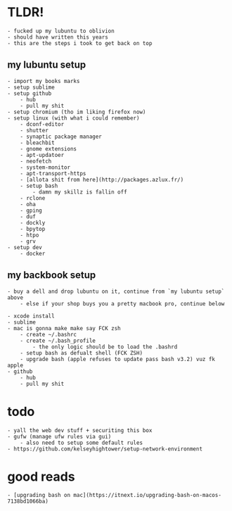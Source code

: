 # TLDR!
	- fucked up my lubuntu to oblivion
	- should have written this years 
	- this are the steps i took to get back on top

## my lubuntu setup
	- import my books marks
	- setup sublime
	- setup github
		- hub
		- pull my shit
	- setup chromium (tho im liking firefox now)
	- setup linux (with what i could remember)
		- dconf-editor
		- shutter
		- synaptic package manager
		- bleachbit
		- gnome extensions
		- apt-updatoer
		- neofetch
		- system-monitor
		- apt-transport-https
		- [allota shit from here](http://packages.azlux.fr/)
		- setup bash
			- damn my skillz is fallin off
		- rclone
		- oha
		- gping
		- duf
		- dockly
		- bpytop
		- htpo
		- grv
	- setup dev
		- docker

## my backbook setup
	- buy a dell and drop lubuntu on it, continue from `my lubuntu setup` above
		- else if your shop buys you a pretty macbook pro, continue below

	- xcode install
	- sublime
	- mac is gonna make make say FCK zsh
		- create ~/.bashrc
		- create ~/.bash_profile
			- the only logic should be to load the .bashrd
		- setup bash as defualt shell (FCK ZSH)
		- upgrade bash (apple refuses to update pass bash v3.2) vuz fk apple
	- github
		- hub
		- pull my shit


# todo
	- yall the web dev stuff + securiting this box
	- gufw (manage ufw rules via gui)
		- also need to setup some default rules
	- https://github.com/kelseyhightower/setup-network-environment

# good reads
	- [upgrading bash on mac](https://itnext.io/upgrading-bash-on-macos-7138bd1066ba)
